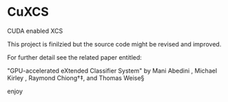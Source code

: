 CuXCS
=====

CUDA enabled XCS

This project is finilzied but the source code might be revised and improved.

For further detail see the related paper entitled:

"GPU-accelerated eXtended Classifier System" by 
Mani Abedini , Michael Kirley , Raymond Chiong†‡, and Thomas Weise§

enjoy
